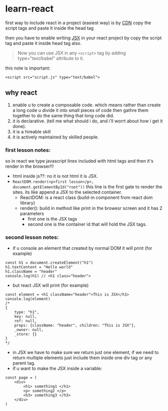 # learn-react
first way to include react in a project (easiest way) is by [CDN](https://reactjs.org/docs/cdn-links.html) copy the script tags and paste it inside the head tag

then you have to enable writing [JSX](https://reactjs.org/docs/add-react-to-a-website.html#quickly-try-jsx) in your react project by copy the script tag and paste it inside head tag also. 
> Now you can use JSX in any `<script>` tag by adding type="text/babel" attribute to it. 

this note is important:
```
<script src="script.js" type="text/babel">
```
## why react
1. enable u to create a composable code. which means rather than create a long code u divide it into small pieces of code then gathre them together to do the same thing that long code did.
2. it is declarative. (tell me what should i do, and i'll worrt about how i get it done).
3. it is a hireable skill
4. it is actively maintained by skilled people.

### first lesson notes:
so in react we type javascript lines included with html tags and then it's render in the browser!!!

- html inside js??: no it is not html it is JSX.
- `ReactDOM.render(<p>first lesson</p>, document.getElementById("root"))` this line is the first gate to render the sites. its like append a JSX to the selected container.
    - ReactDOM: is a react class (build-in component from react dom library) 
    - render(): build in method like print in the browesr screen and it has 2 parameters
        - first one is the JSX tags
        - second one is the container id that will hold the JSX tags.

### second lesson notes:
- if u console an element that created by normal DOM it will print (for example)
```
const h1 = document.createElement("h1")
h1.textContent = "Hello world"
h1.className = "header"
console.log(h1) // <h1 class="header">
```
- but react JSX will print (for example)
```
const element = <h1 className="header">This is JSX</h1>
console.log(element)
/* 
{
    type: "h1", 
    key: null, 
    ref: null, 
    props: {className: "header", children: "This is JSX"}, 
    _owner: null, 
    _store: {}
}
*/
```
- in JSX we have to make sure we return just one element, if we need to return multiple elements just include them inside one div tag or any parent tag.
- if u want to make the JSX inside a variable:
```
const page = (
    <div>
        <h1> something1 </h1>
        <p> something2 </p>
        <h3> something3 </h3>
    </div>
)
```